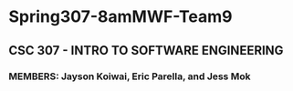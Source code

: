 # Spring307-8amMWF-Team9
## CSC 307 - INTRO TO SOFTWARE ENGINEERING
### MEMBERS: Jayson Koiwai, Eric Parella, and Jess Mok
